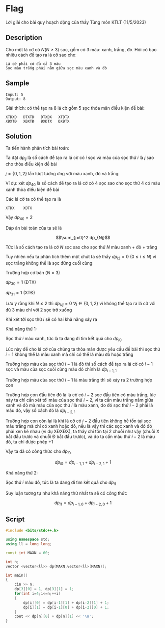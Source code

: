 # Flag
Lời giải cho bài quy hoạch động của thầy Tùng môn KTLT (11/5/2023)

## Description
Cho một lá cờ có $N (N\geq3)$  sọc, gồm có $3$ màu: xanh, trắng, đỏ. Hỏi có bao nhiêu cách để tạo ra lá cờ sao cho: 

    Lá cờ phải có đủ cả 3 màu 
    Sọc màu trắng phải nằm giữa sọc màu xanh và đỏ

## Sample

    Input: 5
    Output: 8

Giải thích: có thể tạo ra 8 lá cờ gồm 5 sọc thỏa mãn điều kiện đề bài:

    XTĐXĐ   ĐTXTĐ   ĐTXĐX   XTĐTX
    XĐXTĐ   XĐXTĐ   ĐXĐTX   ĐXĐTX

## Solution

Ta tiến hành phân tích bài toán:

 
Ta đặt $dp_{ij}$ là số cách để tạo ra lá cờ có $i$ sọc và màu của sọc thứ $i$ là $j$ sao cho thỏa điều kiện đề bài

$j = \{0,1,2\}$ lần lượt tương ứng với màu xanh, đỏ và trắng

Ví dụ: xét $dp_{40}$ là số cách để tạo ra lá cờ có $4$ sọc sao cho sọc thứ $4$ có màu xanh thỏa điều kiện đề bài

Các lá cờ ta có thể tạo ra là

    XTĐX    XĐTX 

Vậy $dp_{40}=2$

Đáp án bài toán của ta sẽ là 

$$\sum_{j=0}^2 dp_{Nj}$$

Tức là số cách tạo ra lá cờ $N$ sọc sao cho sọc thứ $N$ màu xanh + đỏ + trắng

Tuy nhiên nếu ta phân tích thêm một chút ta sẽ thấy 
$dp_{i2}=0$ $(0\leq i \leq N)$ vì sọc trắng không thể là sọc đứng cuối cùng

Trường hợp cơ bản $(N=3)$

$dp_{30}=1$ (ĐTX)

$dp_{31}=1$ (XTĐ)

Lưu ý rằng khi $N\leq2$ thì $dp_{Nj}=0$ $\forall j \in \{0,1,2\}$ vì không thể tạo ra lá cờ với đủ 3 màu chỉ với 2 sọc trở xuống

Khi xét tới sọc thứ $i$ sẽ có hai khả năng xảy ra 

Khả năng thứ 1:

Sọc thứ $i$ màu xanh, tức là ta đang đi tìm kết quả cho $dp_{i0}$

Lúc này để cho lá cờ của chúng ta thỏa mãn được yêu cầu đề bài thì sọc thứ $i-1$ không thể là màu xanh mà chỉ có thể là màu đỏ hoặc trắng

Trường hợp màu của sọc thứ $i-1$ là đỏ thì số cách để tạo ra lá cờ có $i-1$ sọc và màu của sọc cuối cùng màu đỏ chính là $dp_{i-1,1}$

Trường hợp màu của sọc thứ $i-1$ là màu trắng thì sẽ xảy ra 2 trường hợp con 

Trường hợp con đầu tiên đó là lá cờ có $i-2$ sọc đầu tiên có màu trắng, lúc này ta chỉ cần xét tới màu của sọc thứ $i-2$, vì ta cần màu trắng nằm giữa xanh và đỏ mà màu của sọc thứ $i$ là màu xanh, do đó sọc thứ $i-2$ phải là màu đó, vậy số cách đó là $dp_{i-2,1}$

Trường hợp con còn lại là khi lá cờ có $i-2$ đầu tiên không hề tồn tại sọc màu trắng mà chỉ có xanh hoặc đỏ, nếu là vậy thì các sọc xanh và đỏ đó phải xen kẽ nhau (ví dụ XĐXĐX), ta thấy chỉ tồn tại 2 chuỗi như vậy (chuỗi X bắt đầu trước và chuỗi Đ bắt đầu trước), và do ta cần màu thứ $i-2$ là màu đỏ, ta chỉ được phép $+1$

Vậy ta đã có công thức cho $dp_{i0}$

$$dp_{i0}=dp_{i-1,1}+dp_{i-2,1}+1$$

Khả năng thứ 2:

Sọc thứ $i$ màu đỏ, tức là ta đang đi tìm kết quả cho $dp_{i1}$

Suy luận tương tự như khả năng thứ nhất ta sẽ có công thức

$$dp_{i1}=dp_{i-1,0}+dp_{i-2,0}+1$$

## Script

```c++
#include <bits/stdc++.h>

using namespace std;
using ll = long long;

const int MAXN = 60;

int n;
vector <vector<ll>> dp(MAXN,vector<ll>(MAXN));

int main()
{
    cin >> n;
    dp[3][0] = 1, dp[3][1] = 1;
    for(int i=4;i<=n;++i)
    {
        dp[i][0] = dp[i-1][1] + dp[i-2][1] + 1;
        dp[i][1] = dp[i-1][0] + dp[i-2][0] + 1;
    }
    cout << dp[n][0] + dp[n][1] << '\n';
}
```